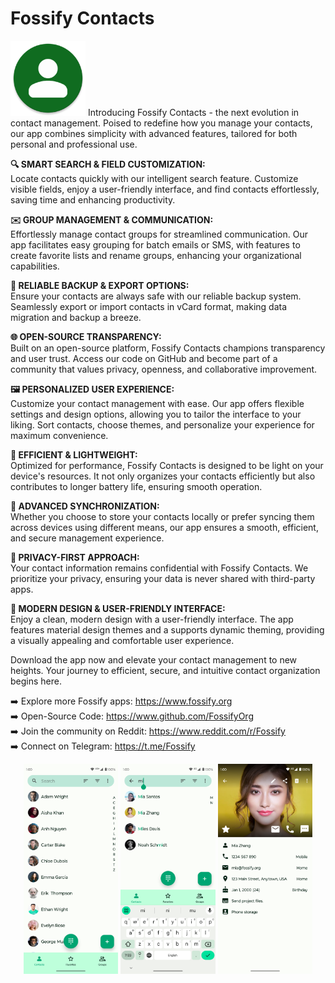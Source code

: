 # Fossify Contacts
<img alt="Logo" src="graphics/icon.webp" width="120" />
Introducing Fossify Contacts - the next evolution in contact management. Poised to redefine how you manage your contacts, our app combines simplicity with advanced features, tailored for both personal and professional use.  

**🔍 SMART SEARCH & FIELD CUSTOMIZATION:**  
Locate contacts quickly with our intelligent search feature. Customize visible fields, enjoy a user-friendly interface, and find contacts effortlessly, saving time and enhancing productivity.

**✉️ GROUP MANAGEMENT & COMMUNICATION:**  
Effortlessly manage contact groups for streamlined communication. Our app facilitates easy grouping for batch emails or SMS, with features to create favorite lists and rename groups, enhancing your organizational capabilities.

**🔄 RELIABLE BACKUP & EXPORT OPTIONS:**  
Ensure your contacts are always safe with our reliable backup system. Seamlessly export or import contacts in vCard format, making data migration and backup a breeze.

**🌐 OPEN-SOURCE TRANSPARENCY:**  
Built on an open-source platform, Fossify Contacts champions transparency and user trust. Access our code on GitHub and become part of a community that values privacy, openness, and collaborative improvement.

**🖼️ PERSONALIZED USER EXPERIENCE:**  
Customize your contact management with ease. Our app offers flexible settings and design options, allowing you to tailor the interface to your liking. Sort contacts, choose themes, and personalize your experience for maximum convenience.

**🔋 EFFICIENT & LIGHTWEIGHT:**  
Optimized for performance, Fossify Contacts is designed to be light on your device's resources. It not only organizes your contacts efficiently but also contributes to longer battery life, ensuring smooth operation.

**🚀 ADVANCED SYNCHRONIZATION:**  
Whether you choose to store your contacts locally or prefer syncing them across devices using different means, our app ensures a smooth, efficient, and secure management experience.

**🔐 PRIVACY-FIRST APPROACH:**  
Your contact information remains confidential with Fossify Contacts. We prioritize your privacy, ensuring your data is never shared with third-party apps.

**🌙 MODERN DESIGN & USER-FRIENDLY INTERFACE:**  
Enjoy a clean, modern design with a user-friendly interface. The app features material design themes and a supports dynamic theming, providing a visually appealing and comfortable user experience.

Download the app now and elevate your contact management to new heights. Your journey to efficient, secure, and intuitive contact organization begins here.

➡️ Explore more Fossify apps: https://www.fossify.org<br>
➡️ Open-Source Code: https://www.github.com/FossifyOrg<br>
➡️ Join the community on Reddit: https://www.reddit.com/r/Fossify<br>
➡️ Connect on Telegram: https://t.me/Fossify

<div align="center">
<img alt="App image" src="fastlane/metadata/android/en-US/images/phoneScreenshots/1_en-US.png" width="30%">
<img alt="App image" src="fastlane/metadata/android/en-US/images/phoneScreenshots/2_en-US.png" width="30%">
<img alt="App image" src="fastlane/metadata/android/en-US/images/phoneScreenshots/3_en-US.png" width="30%">
</div>
